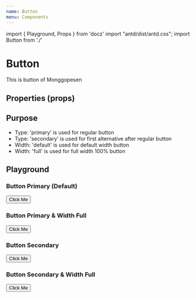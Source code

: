 ```yaml
---
name: Button
menu: Components
---
```


import { Playground, Props } from 'docz'
import "antd/dist/antd.css";
import Button from './'

# Button
This is button of Monggopesen

## Properties (props)
<Props of={Button} />

## Purpose
- Type: 'primary' is used for regular button
- Type: 'secondary' is used for first alternative after regular button
- Width: 'default' is used for default width button
- Width: 'full' is used for full width 100% button

## Playground

### Button Primary (Default)
<Playground>
    <Button>Click Me</Button>
</Playground>

### Button Primary & Width Full
<Playground>
    <Button type="primary" width="full">Click Me</Button>
</Playground>

### Button Secondary
<Playground>
    <Button type="secondary">Click Me</Button>
</Playground>

### Button Secondary & Width Full
<Playground>
    <Button type="secondary" width="full">Click Me</Button>
</Playground>
